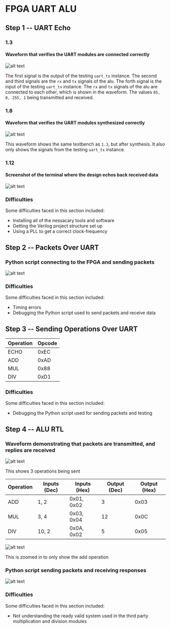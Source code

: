 # FPGA UART ALU

## Step 1 -- UART Echo

### 1.3

#### Waveform that verifies the UART modules are connected correctly

![alt text](1.3.png)

The first signal is the output of the testing `uart_tx` instance. The second and third signals are the `rx` and `tx` signals of the alu. The forth signal is the input of the testing `uart_tx` instance. The `rx` and `tx` signals of the alu are connected to each other, which is shown in the waveform. The values `85, 0, 255, 1` being transmitted and received.

### 1.8

#### Waveform that verifies the UART modules synthesized correctly

![alt text](1.8.png)

This waveform shows the same testbench as `1.3`, but after synthesis. It also only shows the signals from the testing `uart_tx` instance.

### 1.12

#### Screenshot of the terminal where the design echos back received data

![alt text](1.12.png)

### Difficulties

Some difficulties faced in this section included:

* Installing all of the nessacary tools and software
* Getting the Verilog project structure set up
* Using a PLL to get a correct clock-frequency

## Step 2 -- Packets Over UART

### Python script connecting to the FPGA and sending packets

![alt text](2.png)

### Difficulties

Some difficulties faced in this section included:

* Timing errors
* Debugging the Python script used to send packets and receive data

## Step 3 -- Sending Operations Over UART

| Operation | Opcode |
| --------- | ------ |
| ECHO      | 0xEC   |
| ADD       | 0xAD   |
| MUL       | 0x88   |
| DIV       | 0xD1   |

### Difficulties

Some difficulties faced in this section included:

* Debugging the Python script used for sending packets and testing

## Step 4 -- ALU RTL

### Waveform demonstrating that packets are transmitted, and replies are received

![alt text](4.1.2.png)

This shows 3 operations being sent

| Operation | Inputs (Dec) | Inputs (Hex) | Output (Dec) | Output (Hex) |
| --------- | ------------ | ------------ | ------------ | ------------ |
| ADD       | 1, 2         | 0x01, 0x02   | 3            | 0x03         |
| MUL       | 3, 4         | 0x03, 0x04   | 12           | 0x0C         |
| DIV       | 10, 2        | 0x0A, 0x02   | 5            | 0x05         |

![alt text](4.1.png)

This is zoomed in to only show the add operation

### Python script sending packets and receiving responses

![alt text](4.2.png)

### Difficulties

Some difficulties faced in this section included:

* Not understanding the ready valid system used in the third party multiplication and division modules